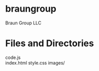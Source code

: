 # braungroup
Braun Group LLC

Files and Directories
=====================

code.js   
index.html
style.css
images/
  
